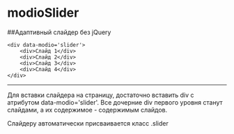 modioSlider
===================
##Адаптивный слайдер без jQuery



	<div data-modio='slider'>
		<div>Слайд 1</div>
		<div>Слайд 2</div>
		<div>Слайд 3</div>
		<div>Слайд 4</div>
	</div>

----------

Для вставки слайдера на страницу, достаточно вставить div с атрибутом data-modio='slider'. Все дочерние div первого уровня станут слайдами, а их содержимое - содержимым слайдов. 

Слайдеру автоматически присваивается класс .slider
